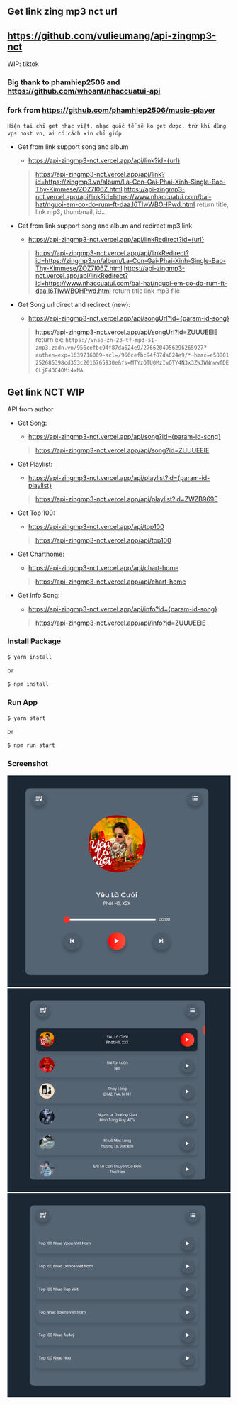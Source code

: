 ## Get link zing mp3 nct url
## https://github.com/vulieumang/api-zingmp3-nct
WIP: tiktok

### Big thank to phamhiep2506 and https://github.com/whoant/nhaccuatui-api

### fork from https://github.com/phamhiep2506/music-player

`Hiện tại chỉ get nhạc việt, nhạc quốc tế sẽ ko get được, trừ khi dùng vps host vn, ai có cách xin chỉ giúp`

- Get from link support song and album
  + https://api-zingmp3-nct.vercel.app/api/link?id={url}
  > https://api-zingmp3-nct.vercel.app/api/link?id=https://zingmp3.vn/album/La-Con-Gai-Phai-Xinh-Single-Bao-Thy-Kimmese/ZOZ7I06Z.html
  > https://api-zingmp3-nct.vercel.app/api/link?id=https://www.nhaccuatui.com/bai-hat/nguoi-em-co-do-rum-ft-daa.l6TIwWBOHPwd.html
  return title, link mp3, thumbnail, id...

- Get from link support song and album and redirect mp3 link
  + https://api-zingmp3-nct.vercel.app/api/linkRedirect?id={url}
  > https://api-zingmp3-nct.vercel.app/api/linkRedirect?id=https://zingmp3.vn/album/La-Con-Gai-Phai-Xinh-Single-Bao-Thy-Kimmese/ZOZ7I06Z.html
  > https://api-zingmp3-nct.vercel.app/api/linkRedirect?id=https://www.nhaccuatui.com/bai-hat/nguoi-em-co-do-rum-ft-daa.l6TIwWBOHPwd.html
  return title link mp3 file


- Get Song url direct and redirect (new):
  + https://api-zingmp3-nct.vercel.app/api/songUrl?id={param-id-song}
  > https://api-zingmp3-nct.vercel.app/api/songUrl?id=ZUUUEEIE
 return ex:
 `https://vnso-zn-23-tf-mp3-s1-zmp3.zadn.vn/956cefbc94f87da624e9/2766204956296265927?authen=exp=1639716009~acl=/956cefbc94f87da624e9/*~hmac=e58801252685398cd353c2016765930e&fs=MTYzOTU0MzIwOTY4N3x3ZWJWNnwwfDE0LjE4OC40Mi4xNA`

## Get link NCT WIP


API from author
- Get Song:
  + https://api-zingmp3-nct.vercel.app/api/song?id={param-id-song}
  > https://api-zingmp3-nct.vercel.app/api/song?id=ZUUUEEIE


- Get Playlist:
  + https://api-zingmp3-nct.vercel.app/api/playlist?id={param-id-playlist}
  > https://api-zingmp3-nct.vercel.app/api/playlist?id=ZWZB969E

- Get Top 100:
  + https://api-zingmp3-nct.vercel.app/api/top100
  > https://api-zingmp3-nct.vercel.app/api/top100

- Get Charthome:
  + https://api-zingmp3-nct.vercel.app/api/chart-home
  > https://api-zingmp3-nct.vercel.app/api/chart-home

- Get Info Song:
  + https://api-zingmp3-nct.vercel.app/api/info?id={param-id-song}
  > https://api-zingmp3-nct.vercel.app/api/info?id=ZUUUEEIE

### Install Package

```bash
$ yarn install
```
or
```bash
$ npm install
```

### Run App

```bash
$ yarn start
```
or
```bash
$ npm run start
```
### Screenshot

![screenshot1](./screenshots/screenshot1.png)
![screenshot2](./screenshots/screenshot2.png)
![screenshot3](./screenshots/screenshot3.png)
